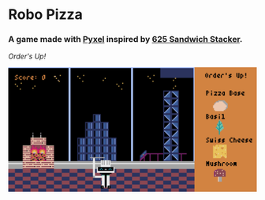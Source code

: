 # Robo Pizza
### A game made with [Pyxel](https://github.com/kitao/pyxel) inspired by [625 Sandwich Stacker](https://archive.org/details/flash_625-sandwich-stacker).

*Order's Up!*

<img src="https://github.com/jonnyroutley/robot-game/blob/main/imgs/Game.gif">
